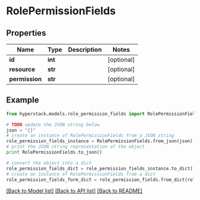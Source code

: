 # RolePermissionFields


## Properties

Name | Type | Description | Notes
------------ | ------------- | ------------- | -------------
**id** | **int** |  | [optional] 
**resource** | **str** |  | [optional] 
**permission** | **str** |  | [optional] 

## Example

```python
from hyperstack.models.role_permission_fields import RolePermissionFields

# TODO update the JSON string below
json = "{}"
# create an instance of RolePermissionFields from a JSON string
role_permission_fields_instance = RolePermissionFields.from_json(json)
# print the JSON string representation of the object
print RolePermissionFields.to_json()

# convert the object into a dict
role_permission_fields_dict = role_permission_fields_instance.to_dict()
# create an instance of RolePermissionFields from a dict
role_permission_fields_form_dict = role_permission_fields.from_dict(role_permission_fields_dict)
```
[[Back to Model list]](../README.md#documentation-for-models) [[Back to API list]](../README.md#documentation-for-api-endpoints) [[Back to README]](../README.md)


